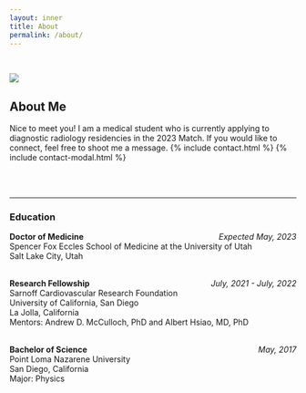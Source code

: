 ```yaml
---
layout: inner
title: About
permalink: /about/
---
```


<br />

<img class="img-responsive" src="/portfolio/img/thumbnail_crabb_portrait.png"> <br />

## About Me

Nice to meet you! I am a medical student who is currently applying to diagnostic radiology residencies in the 2023 Match. If you would like to connect, feel free to shoot me a message. 
{% include contact.html %}
{% include contact-modal.html %}

<br />
<br />

<hr /> 

### Education
**Doctor of Medicine**
<span style="float:right; font-style: italic">
    Expected May, 2023 
</span><br />
<span style="text-align: left;"> 
Spencer Fox Eccles School of Medicine at the University of Utah <br />
Salt Lake City, Utah
</span><br><br>

**Research Fellowship**
<span style="float:right; font-style: italic">
    July, 2021 - July, 2022 
</span><br />
<span style="text-align: left;"> 
Sarnoff Cardiovascular Research Foundation <br />
University of California, San Diego <br />
La Jolla, California <br />
Mentors: Andrew D. McCulloch, PhD and Albert Hsiao, MD, PhD
</span><br><br>

**Bachelor of Science**
<span style="float:right; font-style: italic">
    May, 2017 
</span><br />
<span style="text-align: left;"> 
Point Loma Nazarene University <br />
San Diego, California <br />
Major: Physics
</span><br><br>

